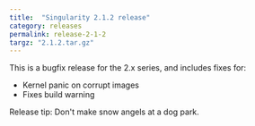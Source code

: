 ```yaml
---
title:  "Singularity 2.1.2 release"
category: releases
permalink: release-2-1-2
targz: "2.1.2.tar.gz"
---
```


This is a bugfix release for the 2.x series, and includes fixes for:

- Kernel panic on corrupt images
- Fixes build warning

Release tip: Don't make snow angels at a dog park.
